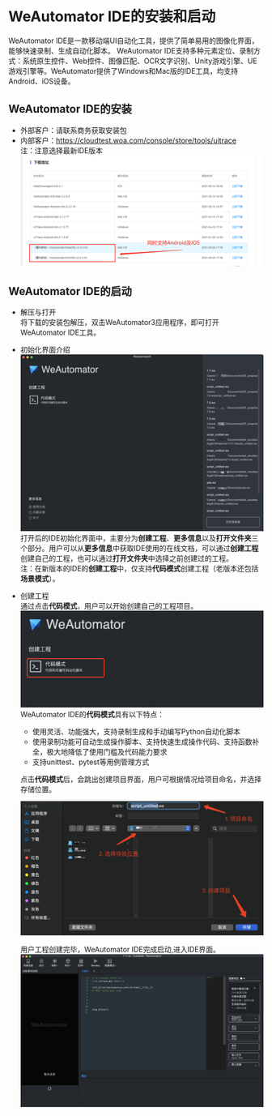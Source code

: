 # WeAutomator IDE的安装和启动
WeAutomator IDE是一款移动端UI自动化工具，提供了简单易用的图像化界面，能够快速录制、生成自动化脚本。
WeAutomator IDE支持多种元素定位、录制方式：系统原生控件、Web控件、图像匹配、OCR文字识别、Unity游戏引擎、UE游戏引擎等。WeAutomator提供了Windows和Mac版的IDE工具，均支持Android、iOS设备。
## WeAutomator IDE的安装
- 外部客户：请联系商务获取安装包
- 内部客户：https://cloudtest.woa.com/console/store/tools/uitrace  
注：注意选择最新IDE版本
![figure](image/download.png)

## WeAutomator IDE的启动
- 解压与打开  
将下载的安装包解压，双击WeAutomator3应用程序，即可打开WeAutomator IDE工具。  



- 初始化界面介绍    
![figure](image/start-interface.png)  
打开后的IDE初始化界面中，主要分为**创建工程**、**更多信息**以及**打开文件夹**三个部分。用户可以从**更多信息**中获取IDE使用的在线文档，可以通过**创建工程**创建自己的工程，也可以通过**打开文件夹**中选择之前创建过的工程。  
注：在新版本的IDE的**创建工程**中，仅支持**代码模式**创建工程（老版本还包括**场景模式**）。  

- 创建工程  
    通过点击**代码模式**，用户可以开始创建自己的工程项目。  
    ![figure](image/code-mode.png)  
    WeAutomator IDE的**代码模式**具有以下特点：  
    - 使用灵活、功能强大，支持录制生成和手动编写Python自动化脚本
    - 使用录制功能可自动生成操作脚本、支持快速生成操作代码、支持函数补全，极大地降低了使用门槛及代码能力要求
    - 支持unittest、pytest等用例管理方式 

    点击**代码模式**后，会跳出创建项目界面，用户可根据情况给项目命名，并选择存储位置。

    ![figure](image/create-project.png)

    用户工程创建完毕，WeAutomator IDE完成启动,进入IDE界面。
    ![figure](image/IDE-interface.png)
